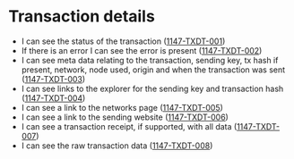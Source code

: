 # Transaction details

- I can see the status of the transaction (<a name="1147-TXDT-001" href="#1147-TXDT-001">1147-TXDT-001</a>)
- If there is an error I can see the error is present (<a name="1147-TXDT-002" href="#1147-TXDT-002">1147-TXDT-002</a>)
- I can see meta data relating to the transaction, sending key, tx hash if present, network, node used, origin and when the transaction was sent (<a name="1147-TXDT-003" href="#1147-TXDT-003">1147-TXDT-003</a>)
- I can see links to the explorer for the sending key and transaction hash (<a name="1147-TXDT-004" href="#1147-TXDT-004">1147-TXDT-004</a>)
- I can see a link to the networks page (<a name="1147-TXDT-005" href="#1147-TXDT-005">1147-TXDT-005</a>)
- I can see a link to the sending website (<a name="1147-TXDT-006" href="#1147-TXDT-006">1147-TXDT-006</a>)
- I can see a transaction receipt, if supported, with all data (<a name="1147-TXDT-007" href="#1147-TXDT-007">1147-TXDT-007</a>)
- I can see the raw transaction data (<a name="1147-TXDT-008" href="#1147-TXDT-008">1147-TXDT-008</a>)
